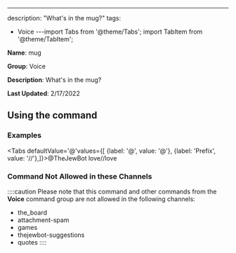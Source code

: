 ---
description: "What's in the mug?"
tags:
  - Voice
---import Tabs from '@theme/Tabs';
import TabItem from '@theme/TabItem';

**Name**: mug

**Group**: Voice

**Description**: What's in the mug?

**Last Updated**: 2/17/2022

## Using the command

### Examples
<Tabs defaultValue='@'values={[ {label: '@', value: '@'}, {label: 'Prefix', value: '//'},]}><TabItem value='@'>@TheJewBot love</TabItem><TabItem value='//'>//love</TabItem></Tabs>

### Command Not Allowed in these Channels
::::caution Please note that this command and other commands from the **Voice** command group are not allowed in the following channels:
- the_board
- attachment-spam
- games
- thejewbot-suggestions
- quotes
::::